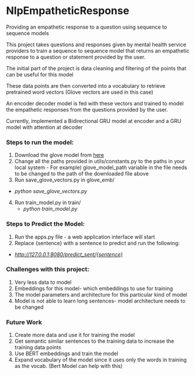 # NlpEmpatheticResponse
Providing an empathetic response to a question using sequence to sequence models

This project takes questions and responses given by mental health service providers to train a sequence to sequence model that returns an empathetic response to a question or statement provided by the user.

The initial part of the project is data cleaning and filtering of the points that can be useful for this model

These data points are then converted into a vocabulary to retrieve pretrained word vectors (Glove vectors are used in this case)

An encoder decoder model is fed with these vectors and trained to model the empathetic responses from the questions provided by the user.

Currently, implemented a Bidirectional GRU model at encoder and a GRU model with attention at decoder

### Steps to run the model:

1) Download the glove model from [here](https://archive.org/download/glove.6B.50d-300d/glove.6B.50d.txt)
2) Change all the paths provided in utils/constants.py to the paths in your local system - For example) glove_model_path variable in the file needs to be changed to the path of the downloaded file above
3) Run save_glove_vectors.py in glove_emb/
  *    *python save_glove_vectors.py*
4) Run train_model.py in train/
   *   *python train_model.py*
      
### Steps to Predict the Model:

1) Run the apps.py file - a web application interface will start
2) Replace {sentence} with a sentence to predict and run the following:
  *  *http://127.0.0.1:8080/predict_sent/{sentence}* 


### Challenges with this project:
1) Very less data to model
2) Embeddings for this model- which embeddings to use for training
3) The model parameters and architecture for this particular kind of model
4) Model is not able to learn long sentences- model architecture needs to be changed

### Future Work
1) Create more data and use it for training the model
2) Get semantic similar sentences to the training data to increase the training data points
3) Use BERT embeddings and train the model
4) Expand vocabulary of the model since it uses only the words in training as the vocab. (Bert Model can help with this)

